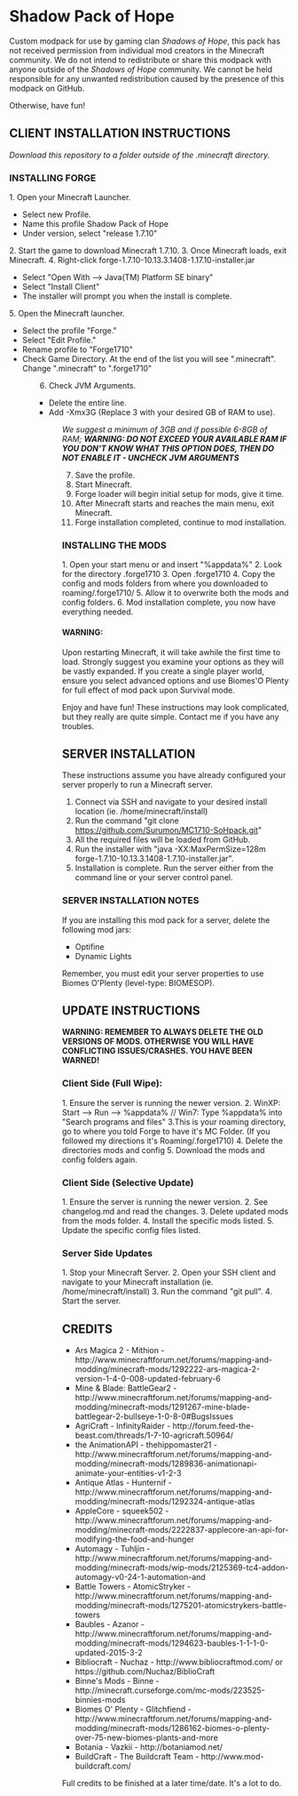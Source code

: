 <h1>Shadow Pack of Hope</h1>
Custom modpack for use by gaming clan <i>Shadows of Hope</i>, this pack has not received permission from individual mod creators in the Minecraft community. We do not intend to redistribute or share this modpack with anyone outside of the <i>Shadows of Hope</i> community. We cannot be held responsible for any unwanted redistribution caused by the presence of this modpack on GitHub.

Otherwise, have fun!

<h2>CLIENT INSTALLATION INSTRUCTIONS</h2>
<i>Download this repository to a folder outside of the .minecraft directory.</i>

<h3>INSTALLING FORGE</h3>
1. Open your Minecraft Launcher.
	<ul>
		<li>Select new Profile.</li>
		<li>Name this profile Shadow Pack of Hope</li>
		<li>Under version, select "release 1.7.10"</li>
	</ul>
2. Start the game to download Minecraft 1.7.10.</li>
3. Once Minecraft loads, exit Minecraft.</li>
4. Right-click forge-1.7.10-10.13.3.1408-1.17.10-installer.jar
	<ul>
		<li>Select "Open With --> Java(TM) Platform SE binary"</li>
		<li>Select "Install Client"</li>
		<li>The installer will prompt you when the install is complete.</li>
	</ul>
5. Open the Minecraft launcher.
<ul>
	<li>Select the profile "Forge."</li>
	<li>Select "Edit Profile."</li>
	<li>Rename profile to "Forge1710"</li>
	<li>Check Game Directory. At the end of the list you will see ".minecraft". Change ".minecraft" to ".forge1710"</li>
<ul>

6. Check JVM Arguments.
<ul>
	<li>Delete the entire line.</li>
	<li>Add -Xmx3G (Replace 3 with your desired GB of RAM to use).</li>
<ul>

<i>We suggest a minimum of 3GB and if possible 6-8GB of RAM; <b>WARNING: DO NOT EXCEED YOUR AVAILABLE RAM	IF YOU DON'T KNOW WHAT THIS OPTION DOES, THEN DO NOT ENABLE IT - UNCHECK JVM ARGUMENTS</b></i>

7. Save the profile.
8. Start Minecraft.
9. Forge loader will begin initial setup for mods, give it time.
10. After Minecraft starts and reaches the main menu, exit Minecraft.
11. Forge installation completed, continue to mod installation.

<h3>INSTALLING THE MODS</h3>
1. Open your start menu or and insert "%appdata%"
2. Look for the directory .forge1710
3. Open .forge1710
4. Copy the config and mods folders from where you downloaded to roaming/.forge1710/
5. Allow it to overwrite both the mods and config folders.
6. Mod installation complete, you now have everything needed.

<h4>WARNING: </h4>
Upon restarting Minecraft, it will take awhile the first time to load. Strongly suggest you examine your options as they will be vastly expanded. If you create a single player world,  ensure you select advanced options and use Biomes'O Plenty for full effect of mod pack upon Survival mode.

Enjoy and have fun!  These instructions may look complicated, but they really are quite simple.  Contact me if you have any troubles.

<h2>SERVER INSTALLATION</h2>
These instructions assume you have already configured your server properly to run a Minecraft server.

1. Connect via SSH and navigate to your desired install location (ie. /home/minecraft/install)
2. Run the command "git clone https://github.com/Surumon/MC1710-SoHpack.git"
3. All the required files will be loaded from GitHub.
4. Run the installer with "java -XX:MaxPermSize=128m forge-1.7.10-10.13.3.1408-1.7.10-installer.jar".
5. Installation is complete. Run the server either from the command line or your server control panel.

<h3>SERVER INSTALLATION NOTES</h3>
If you are installing this mod pack for a server, delete the following mod jars:

- Optifine
- Dynamic Lights

Remember, you must edit your server properties to use Biomes O'Plenty (level-type: BIOMESOP).

<h2>UPDATE INSTRUCTIONS</h2>

<b>WARNING: REMEMBER TO ALWAYS DELETE THE OLD VERSIONS OF MODS. OTHERWISE YOU WILL HAVE CONFLICTING ISSUES/CRASHES. YOU HAVE BEEN WARNED!</b>

<h3>Client Side (Full Wipe):</h3>
1. Ensure the server is running the newer version.
2. WinXP: Start --> Run --> %appdata% // Win7: Type %appdata% into "Search programs and files"
3.This is your roaming directory, go to where you told Forge to have it's MC Folder. (If you followed my directions it's Roaming/.forge1710)
4. Delete the directories mods and config
5. Download the mods and config folders again.

<h3>Client Side (Selective Update)</h3>
1. Ensure the server is running the newer version.
2. See changelog.md and read the changes.
3. Delete updated mods from the mods folder.
4. Install the specific mods listed.
5. Update the specific config files listed.

<h3>Server Side Updates</h3>
1. Stop your Minecraft Server.
2. Open your SSH client and navigate to your Minecraft installation (ie. /home/minecraft/install)
3. Run the command "git pull".
4. Start the server.

<h2>CREDITS</h2>
	<ul>
	<li>Ars Magica 2 - Mithion - http://www.minecraftforum.net/forums/mapping-and-modding/minecraft-mods/1292222-ars-magica-2-version-1-4-0-008-updated-february-6</li>
	<li>Mine & Blade: BattleGear2 - http://www.minecraftforum.net/forums/mapping-and-modding/minecraft-mods/1291267-mine-blade-battlegear-2-bullseye-1-0-8-0#BugsIssues</li>
	<li>AgriCraft - InfinityRaider - http://forum.feed-the-beast.com/threads/1-7-10-agricraft.50964/</li>
	<li>the AnimationAPI - thehippomaster21 - http://www.minecraftforum.net/forums/mapping-and-modding/minecraft-mods/1289836-animationapi-animate-your-entities-v1-2-3</li>
	<li>Antique Atlas - Hunternif - http://www.minecraftforum.net/forums/mapping-and-modding/minecraft-mods/1292324-antique-atlas</li>
	<li>AppleCore - squeek502 - http://www.minecraftforum.net/forums/mapping-and-modding/minecraft-mods/2222837-applecore-an-api-for-modifying-the-food-and-hunger</li>
	<li>Automagy - Tuhljin - http://www.minecraftforum.net/forums/mapping-and-modding/minecraft-mods/wip-mods/2125369-tc4-addon-automagy-v0-24-1-automation-and</li>
	<li>Battle Towers - AtomicStryker - http://www.minecraftforum.net/forums/mapping-and-modding/minecraft-mods/1275201-atomicstrykers-battle-towers</li>
	<li>Baubles - Azanor - http://www.minecraftforum.net/forums/mapping-and-modding/minecraft-mods/1294623-baubles-1-1-1-0-updated-2015-3-2</li>
	<li>Bibliocraft - Nuchaz - http://www.bibliocraftmod.com/ or https://github.com/Nuchaz/BiblioCraft</li>
	<li>Binne's Mods - Binne - http://minecraft.curseforge.com/mc-mods/223525-binnies-mods</li>
	<li>Biomes O' Plenty - Glitchfiend - http://www.minecraftforum.net/forums/mapping-and-modding/minecraft-mods/1286162-biomes-o-plenty-over-75-new-biomes-plants-and-more</li>
	<li>Botania - Vazkii - http://botaniamod.net/</li>
	<li>BuildCraft - The Buildcraft Team - http://www.mod-buildcraft.com/</li>
	</ul>

Full credits to be finished at a later time/date.  It's a lot to do.
